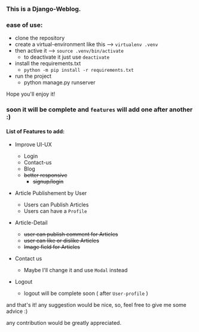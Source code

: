 ### This is a Django-Weblog.

### ease of use:
+ clone the repository
+ create a virtual-environment like this --> `virtualenv .venv`
+ then active it --> `source .venv/bin/activate`
  - to deactivate it just use `deactivate`
+ install the requirements.txt
  - `python -m pip install -r requirements.txt`
+ run the project
  - python manage.py runserver
  
Hope you'll enjoy it!





### soon it will be complete and `features` will add one after another :)

#### List of Features to add:

+ Improve UI-UX
  - Login
  - Contact-us
  - Blog
  - ~~better responsive~~
    + ~~signup/login~~
  
+ Article Publishement by User
  - Users can Publish Articles
  - Users can have a `Profile`

+ Article-Detail
  - ~~user can publish comment for Articles~~
  - ~~user can like or dislike Articles~~
  - ~~Image field for Articles~~

+ Contact us 
  - Maybe I'll change it and use `Modal` instead
 
+ Logout
  - logout will be complete soon ( after `User-profile` ) 
  


and that's it! any suggestion would be nice, so, feel free to give me some advice :)

any contribution would be greatly appreciated.
  
 
